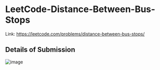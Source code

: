 # LeetCode-Distance-Between-Bus-Stops
Link: https://leetcode.com/problems/distance-between-bus-stops/
## Details of Submission
![image](https://github.com/mgalang229/LeetCode-Distance-Between-Bus-Stops/assets/51401355/b12750d2-f3e6-4829-83b3-f55f16ee83a5)
